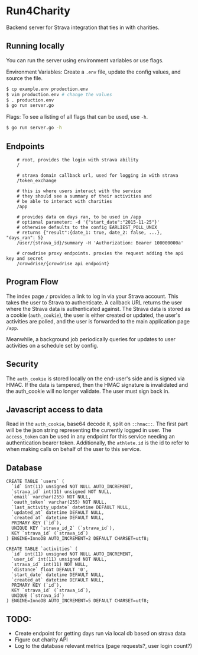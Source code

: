 # Run4Charity

Backend server for Strava integration that ties in with charities.

## Running locally

You can run the server using environment variables or use flags.

Environment Variables:
Create a `.env` file, update the config values, and source the file.
```bash
$ cp example.env production.env
$ vim production.env # change the values
$ . production.env
$ go run server.go
```

Flags:
To see a listing of all flags that can be used, use `-h`.
```bash
$ go run server.go -h
```

## Endpoints
```
    # root, provides the login with strava ability
    /

    # strava domain callback url, used for logging in with strava
    /token_exchange

    # this is where users interact with the service
    # they should see a summary of their activities and
    # be able to interact with charities
    /app

    # provides data on days ran, to be used in /app
    # optional parameter: -d '{"start_date":"2015-11-25"}'
    # otherwise defaults to the config EARLIEST_POLL_UNIX
    # returns {"result":{date_1: true, date_2: false, ...}, "days_ran": 5}
    /user/{strava_id}/summary -H 'Authorization: Bearer 100000000a'

    # crowdrise proxy endpoints. proxies the request adding the api key and secret
    /crowdrise/{crowdrise api endpoint}
```

## Program Flow

The index page `/` provides a link to log in via your Strava account. This takes the user to Strava to authenticate. A callback URL returns the user where the Strava data is authenticated against. The Strava data is stored as a cookie (`auth_cookie`), the user is either created or updated, the user's activities are polled, and the user is forwarded to the main application page `/app`.

Meanwhile, a background job periodically queries for updates to user activities on a schedule set by config.

## Security
The `auth_cookie` is stored locally on the end-user's side and is signed via HMAC. If the data is tampered, then the HMAC signature is invalidated and the auth_cookie will no longer validate. The user must sign back in.

## Javascript access to data
Read in the `auth_cookie`, base64 decode it, split on `::hmac::`. The first part will be the json string representing the currently logged in user. The `access_token` can be used in any endpoint for this service needing an authentication bearer token. Additionally, the `athlete.id` is the id to refer to when making calls on behalf of the user to this service.

## Database
```
CREATE TABLE `users` (
  `id` int(11) unsigned NOT NULL AUTO_INCREMENT,
  `strava_id` int(11) unsigned NOT NULL,
  `email` varchar(255) NOT NULL,
  `oauth_token` varchar(255) NOT NULL,
  `last_activity_update` datetime DEFAULT NULL,
  `updated_at` datetime DEFAULT NULL,
  `created_at` datetime DEFAULT NULL,
  PRIMARY KEY (`id`),
  UNIQUE KEY `strava_id_2` (`strava_id`),
  KEY `strava_id` (`strava_id`)
) ENGINE=InnoDB AUTO_INCREMENT=2 DEFAULT CHARSET=utf8;

CREATE TABLE `activities` (
  `id` int(11) unsigned NOT NULL AUTO_INCREMENT,
  `user_id` int(11) unsigned NOT NULL,
  `strava_id` int(11) NOT NULL,
  `distance` float DEFAULT '0',
  `start_date` datetime DEFAULT NULL,
  `created_at` datetime DEFAULT NULL,
  PRIMARY KEY (`id`),
  KEY `strava_id` (`strava_id`),
  UNIQUE (`strava_id`)
) ENGINE=InnoDB AUTO_INCREMENT=5 DEFAULT CHARSET=utf8;
```

## TODO:
 - Create endpoint for getting days run via local db based on strava data
 - Figure out charity API
 - Log to the database relevant metrics (page requests?, user login count?)
